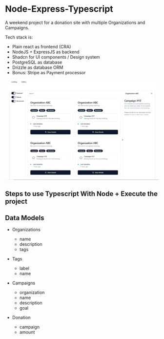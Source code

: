 # Node-Express-Typescript
A weekend project for a donation site with multiple Organizations and Campaigns.

Tech stack is:
- Plain react as frontend (CRA)
- NodeJS + ExpressJS as backend
- Shadcn for UI components / Design system
- PostgreSQL as database
- Drizzle as database ORM
- Bonus: Stripe as Payment processor

![Project overview, gallery page](overview.png)

## Steps to use Typescript With Node + Execute the project

## Data Models
- Organizations
  - name
  - description
  - tags

- Tags
  - label
  - name

- Campaigns
  - organization
  - name
  - description
  - goal

- Donation
  - campaign
  - amount